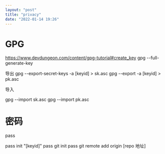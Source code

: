 ```yaml
---
layout: "post"
title: "privacy"
date: "2022-01-14 19:26"
---
```


# GPG
https://www.devdungeon.com/content/gpg-tutorial#create_key
gpg --full-generate-key

[//]: # (REF:https://www.phildev.net/pgp/gpg_moving_keys.html)

[//]: # (TODO:导出成txt)

导出
gpg --export-secret-keys -a [keyid] > sk.asc
gpg --export -a [keyid] > pk.asc

导入

gpg --import sk.asc
gpg --import pk.asc

# 密码
pass

pass init "[keyid]"
pass git init
pass git remote add origin [repo 地址]
